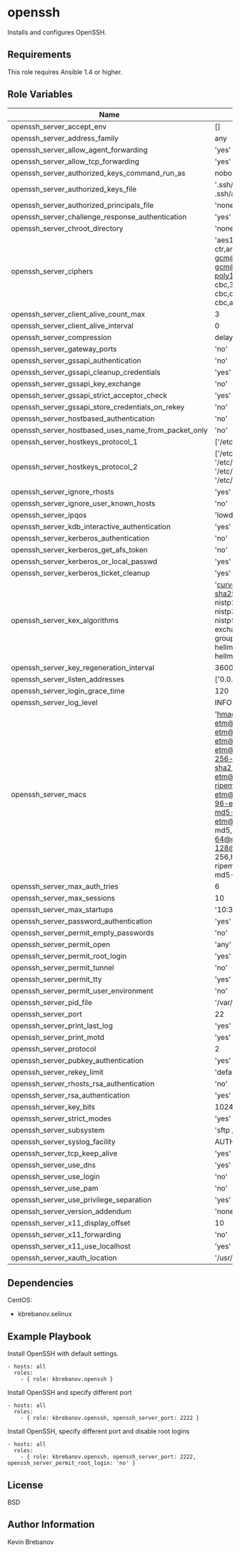openssh
=======

Installs and configures OpenSSH.

Requirements
------------

This role requires Ansible 1.4 or higher.

Role Variables
--------------

| Name                                                | Default                                                                                                                                                                                                                                                                                                                                                                                   | Description |
|-----------------------------------------------------|-------------------------------------------------------------------------------------------------------------------------------------------------------------------------------------------------------------------------------------------------------------------------------------------------------------------------------------------------------------------------------------------|-------------|
| openssh_server_accept_env                           | []                                                                                                                                                                                                                                                                                                                                                                                        |             |
| openssh_server_address_family                       | any                                                                                                                                                                                                                                                                                                                                                                                       |             |
| openssh_server_allow_agent_forwarding               | 'yes'                                                                                                                                                                                                                                                                                                                                                                                     |             |
| openssh_server_allow_tcp_forwarding                 | 'yes'                                                                                                                                                                                                                                                                                                                                                                                     |             |
| openssh_server_authorized_keys_command_run_as       | nobody                                                                                                                                                                                                                                                                                                                                                                                    |             |
| openssh_server_authorized_keys_file                 | '.ssh/authorized_keys .ssh/authorized_keys2'                                                                                                                                                                                                                                                                                                                                              |             |
| openssh_server_authorized_principals_file           | 'none'                                                                                                                                                                                                                                                                                                                                                                                    |             |
| openssh_server_challenge_response_authentication    | 'yes'                                                                                                                                                                                                                                                                                                                                                                                     |             |
| openssh_server_chroot_directory                     | 'none'                                                                                                                                                                                                                                                                                                                                                                                    |             |
| openssh_server_ciphers                              | 'aes128-ctr,aes192-ctr,aes256-ctr,arcfour256,arcfour128,aes128-gcm@openssh.com,aes256-gcm@openssh.com,chacha20-poly1305@openssh.com,aes128-cbc,3des-cbc,blowfish-cbc,cast128-cbc,aes192-cbc,aes256-cbc,arcfour'                                                                                                                                                                           |             |
| openssh_server_client_alive_count_max               | 3                                                                                                                                                                                                                                                                                                                                                                                         |             |
| openssh_server_client_alive_interval                | 0                                                                                                                                                                                                                                                                                                                                                                                         |             |
| openssh_server_compression                          | delayed                                                                                                                                                                                                                                                                                                                                                                                   |             |
| openssh_server_gateway_ports                        | 'no'                                                                                                                                                                                                                                                                                                                                                                                      |             |
| openssh_server_gssapi_authentication                | 'no'                                                                                                                                                                                                                                                                                                                                                                                      |             |
| openssh_server_gssapi_cleanup_credentials           | 'yes'                                                                                                                                                                                                                                                                                                                                                                                     |             |
| openssh_server_gssapi_key_exchange                  | 'no'                                                                                                                                                                                                                                                                                                                                                                                      |             |
| openssh_server_gssapi_strict_acceptor_check         | 'yes'                                                                                                                                                                                                                                                                                                                                                                                     |             |
| openssh_server_gssapi_store_credentials_on_rekey    | 'no'                                                                                                                                                                                                                                                                                                                                                                                      |             |
| openssh_server_hostbased_authentication             | 'no'                                                                                                                                                                                                                                                                                                                                                                                      |             |
| openssh_server_hostbased_uses_name_from_packet_only | 'no'                                                                                                                                                                                                                                                                                                                                                                                      |             |
| openssh_server_hostkeys_protocol_1                  | ['/etc/ssh/ssh_host_key']                                                                                                                                                                                                                                                                                                                                                                 |             |
| openssh_server_hostkeys_protocol_2                  | ['/etc/ssh/ssh_host_rsa_key', '/etc/ssh/ssh_host_dsa_key', '/etc/ssh/ssh_host_ecdsa_key', '/etc/ssh/ssh_host_ed25519_key']                                                                                                                                                                                                                                                                |             |
| openssh_server_ignore_rhosts                        | 'yes'                                                                                                                                                                                                                                                                                                                                                                                     |             |
| openssh_server_ignore_user_known_hosts              | 'no'                                                                                                                                                                                                                                                                                                                                                                                      |             |
| openssh_server_ipqos                                | 'lowdelay throughput'                                                                                                                                                                                                                                                                                                                                                                     |             |
| openssh_server_kdb_interactive_authentication       | 'yes'                                                                                                                                                                                                                                                                                                                                                                                     |             |
| openssh_server_kerberos_authentication              | 'no'                                                                                                                                                                                                                                                                                                                                                                                      |             |
| openssh_server_kerberos_get_afs_token               | 'no'                                                                                                                                                                                                                                                                                                                                                                                      |             |
| openssh_server_kerberos_or_local_passwd             | 'yes'                                                                                                                                                                                                                                                                                                                                                                                     |             |
| openssh_server_kerberos_ticket_cleanup              | 'yes'                                                                                                                                                                                                                                                                                                                                                                                     |             |
| openssh_server_kex_algorithms                       | 'curve25519-sha256@libssh.org,ecdh-sha2-nistp256,ecdh-sha2-nistp384,ecdh-sha2-nistp521,diffie-hellman-group-exchange-sha256,diffie-hellman-group-exchange-sha1,diffie-hellman-group14-sha1,diffie-hellman-group1-sha1'                                                                                                                                                                    |             |
| openssh_server_key_regeneration_interval            | 3600                                                                                                                                                                                                                                                                                                                                                                                      |             |
| openssh_server_listen_addresses                     | ['0.0.0.0', '::']                                                                                                                                                                                                                                                                                                                                                                         |             |
| openssh_server_login_grace_time                     | 120                                                                                                                                                                                                                                                                                                                                                                                       |             |
| openssh_server_log_level                            | INFO                                                                                                                                                                                                                                                                                                                                                                                      |             |
| openssh_server_macs                                 | 'hmac-md5-etm@openssh.com,hmac-sha1-etm@openssh.com,umac-64-etm@openssh.com,umac-128-etm@openssh.com,hmac-sha2-256-etm@openssh.com,hmac-sha2-512-etm@openssh.com,hmac-ripemd160-etm@openssh.com,hmac-sha1-96-etm@openssh.com,hmac-md5-96-etm@openssh.com,hmac-md5,hmac-sha1,umac-64@openssh.com,umac-128@openssh.com,hmac-sha2-256,hmac-sha2-512,hmac-ripemd160,hmac-sha1-96,hmac-md5-96' |             |
| openssh_server_max_auth_tries                       | 6                                                                                                                                                                                                                                                                                                                                                                                         |             |
| openssh_server_max_sessions                         | 10                                                                                                                                                                                                                                                                                                                                                                                        |             |
| openssh_server_max_startups                         | '10:30:100'                                                                                                                                                                                                                                                                                                                                                                               |             |
| openssh_server_password_authentication              | 'yes'                                                                                                                                                                                                                                                                                                                                                                                     |             |
| openssh_server_permit_empty_passwords               | 'no'                                                                                                                                                                                                                                                                                                                                                                                      |             |
| openssh_server_permit_open                          | 'any'                                                                                                                                                                                                                                                                                                                                                                                     |             |
| openssh_server_permit_root_login                    | 'yes'                                                                                                                                                                                                                                                                                                                                                                                     |             |
| openssh_server_permit_tunnel                        | 'no'                                                                                                                                                                                                                                                                                                                                                                                      |             |
| openssh_server_permit_tty                           | 'yes'                                                                                                                                                                                                                                                                                                                                                                                     |             |
| openssh_server_permit_user_environment              | 'no'                                                                                                                                                                                                                                                                                                                                                                                      |             |
| openssh_server_pid_file                             | '/var/run/sshd.pid'                                                                                                                                                                                                                                                                                                                                                                       |             |
| openssh_server_port                                 | 22                                                                                                                                                                                                                                                                                                                                                                                        |             |
| openssh_server_print_last_log                       | 'yes'                                                                                                                                                                                                                                                                                                                                                                                     |             |
| openssh_server_print_motd                           | 'yes'                                                                                                                                                                                                                                                                                                                                                                                     |             |
| openssh_server_protocol                             | 2                                                                                                                                                                                                                                                                                                                                                                                         |             |
| openssh_server_pubkey_authentication                | 'yes'                                                                                                                                                                                                                                                                                                                                                                                     |             |
| openssh_server_rekey_limit                          | 'default none'                                                                                                                                                                                                                                                                                                                                                                            |             |
| openssh_server_rhosts_rsa_authentication            | 'no'                                                                                                                                                                                                                                                                                                                                                                                      |             |
| openssh_server_rsa_authentication                   | 'yes'                                                                                                                                                                                                                                                                                                                                                                                     |             |
| openssh_server_key_bits                             | 1024                                                                                                                                                                                                                                                                                                                                                                                      |             |
| openssh_server_strict_modes                         | 'yes'                                                                                                                                                                                                                                                                                                                                                                                     |             |
| openssh_server_subsystem                            | 'sftp /usr/lib/openssh/sftp-server'                                                                                                                                                                                                                                                                                                                                                       |             |
| openssh_server_syslog_facility                      | AUTH                                                                                                                                                                                                                                                                                                                                                                                      |             |
| openssh_server_tcp_keep_alive                       | 'yes'                                                                                                                                                                                                                                                                                                                                                                                     |             |
| openssh_server_use_dns                              | 'yes'                                                                                                                                                                                                                                                                                                                                                                                     |             |
| openssh_server_use_login                            | 'no'                                                                                                                                                                                                                                                                                                                                                                                      |             |
| openssh_server_use_pam                              | 'no'                                                                                                                                                                                                                                                                                                                                                                                      |             |
| openssh_server_use_privilege_separation             | 'yes'                                                                                                                                                                                                                                                                                                                                                                                     |             |
| openssh_server_version_addendum                     | 'none'                                                                                                                                                                                                                                                                                                                                                                                    |             |
| openssh_server_x11_display_offset                   | 10                                                                                                                                                                                                                                                                                                                                                                                        |             |
| openssh_server_x11_forwarding                       | 'no'                                                                                                                                                                                                                                                                                                                                                                                      |             |
| openssh_server_x11_use_localhost                    | 'yes'                                                                                                                                                                                                                                                                                                                                                                                     |             |
| openssh_server_xauth_location                       | '/usr/bin/xauth'                                                                                                                                                                                                                                                                                                                                                                          |             |

Dependencies
------------

CentOS:
  - kbrebanov.selinux

Example Playbook
----------------

Install OpenSSH with default settings.
```
- hosts: all
  roles:
    - { role: kbrebanov.openssh }
```

Install OpenSSH and specify different port
```
- hosts: all
  roles:
    - { role: kbrebanov.openssh, openssh_server_port: 2222 }
```

Install OpenSSH, specify different port and disable root logins
```
- hosts: all
  roles:
    - { role: kbrebanov.openssh, openssh_server_port: 2222, openssh_server_permit_root_login: 'no' }
```

License
-------

BSD

Author Information
------------------

Kevin Brebanov
